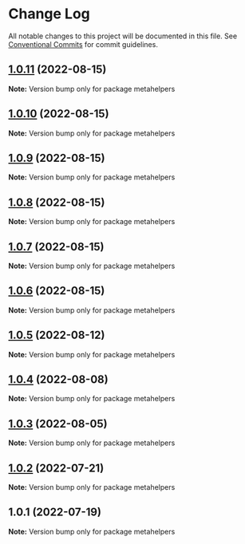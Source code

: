 # Change Log

All notable changes to this project will be documented in this file.
See [Conventional Commits](https://conventionalcommits.org) for commit guidelines.

## [1.0.11](https://github.com/flsy/meta/compare/metahelpers@1.0.10...metahelpers@1.0.11) (2022-08-15)

**Note:** Version bump only for package metahelpers





## [1.0.10](https://github.com/flsy/meta/compare/metahelpers@1.0.9...metahelpers@1.0.10) (2022-08-15)

**Note:** Version bump only for package metahelpers





## [1.0.9](https://github.com/flsy/meta/compare/metahelpers@1.0.8...metahelpers@1.0.9) (2022-08-15)

**Note:** Version bump only for package metahelpers





## [1.0.8](https://github.com/flsy/meta/compare/metahelpers@1.0.7...metahelpers@1.0.8) (2022-08-15)

**Note:** Version bump only for package metahelpers





## [1.0.7](https://github.com/flsy/meta/compare/metahelpers@1.0.6...metahelpers@1.0.7) (2022-08-15)

**Note:** Version bump only for package metahelpers





## [1.0.6](https://github.com/flsy/meta/compare/metahelpers@1.0.5...metahelpers@1.0.6) (2022-08-15)

**Note:** Version bump only for package metahelpers





## [1.0.5](https://github.com/flsy/meta/compare/metahelpers@1.0.4...metahelpers@1.0.5) (2022-08-12)

**Note:** Version bump only for package metahelpers





## [1.0.4](https://github.com/flsy/meta/compare/metahelpers@1.0.3...metahelpers@1.0.4) (2022-08-08)

**Note:** Version bump only for package metahelpers





## [1.0.3](https://github.com/flsy/meta/compare/metahelpers@1.0.2...metahelpers@1.0.3) (2022-08-05)

**Note:** Version bump only for package metahelpers





## [1.0.2](https://github.com/flsy/meta/compare/metahelpers@1.0.1...metahelpers@1.0.2) (2022-07-21)

**Note:** Version bump only for package metahelpers





## 1.0.1 (2022-07-19)

**Note:** Version bump only for package metahelpers
